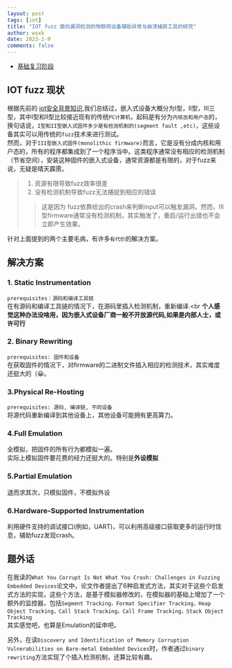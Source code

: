 ```yaml
---
layout: post
tags: [iot]
title: "IOT fuzz 面向漏洞检测的物联网设备辅助异常与崩溃捕获工具的研究"
author: wsxk
date: 2023-2-9
comments: false
---
```


- [基础复习阶段](#基础复习阶段)

## IOT fuzz 现状<br>
根据先前的 [iot安全背景知识](https://wsxk.github.io/iot%E5%85%A5%E9%97%A8%E4%B8%80/),我们总结过，嵌入式设备大概分为I型，II型，III三型，其中I型和II型比较接近现有的传统`PC计算机`，起码是有分为`内核态和用户态`的，换句话说，`I型和II型嵌入式固件多少是有检测机制的(segment fault ,etc)`，这些设备其实可以用传统的`fuzz`技术来进行测试。<br>
然而，对于`III型嵌入式固件(monolithic firmware)`而言，它是没有分成内核和用户态的，所有的程序都集成到了一个程序当中。这类程序通常没有相应的检测机制（节省空间），安装这种固件的嵌入式设备，通常资源都是有限的，对于fuzz来说，无疑是晴天霹雳。<br>
> 1. 资源有限导致fuzz效率很差
> 2. 没有检测机制导致fuzz无法捕捉到相应的错误
> > 这是因为 fuzz依靠给出的crash来判断input可以触发漏洞，然而，III型firmware通常没有检测机制，其实触发了，重启/运行出错也不会立即产生效果。

针对上面提到的两个主要毛病，有许多`有代价`的解决方案。

## 解决方案<br>
### 1. Static Instrumentation<br>
`prerequisites：源码和编译工具链`<br>
在有源码和编译工具链的情况下，在源码里插入检测机制，重新编译.<br
**个人感觉这种办法没啥用，因为嵌入式设备厂商一般不开放源代码,如果是内部人士，或许可行**<br>

### 2. Binary Rewriting<br>
`prerequisites: 固件和设备`<br>
在获取固件的情况下，对firmware的二进制文件插入相应的检测技术，其实难度还挺大的（😀。<br>

### 3.Physical Re-Hosting<br>
`prerequisites: 源码, 编译链, 不同设备`<br>
将源代码重新编译到其他设备上，其他设备可能拥有更高算力。<br>

### 4.Full Emulation<br>
全模拟，把固件的所有行为都模拟一遍。<br>
实际上模拟固件要花费的经力还挺大的。特别是**外设模拟**<br>

### 5.Partial Emulation<br>
退而求其次，只模拟固件，不模拟外设<br>

### 6.Hardware-Supported Instrumentation<br>
利用硬件支持的调试接口(例如，UART)，可以利用高级接口获取更多的运行时信息，辅助fuzz发现crash。<br>

## 题外话<br>
在我读的`What You Corrupt Is Not What You Crash: Challenges in Fuzzing Embedded Devices`论文中，论文作者提出了6种启发式方法，其实对于这些个启发式方法的实现，这些个方法，是基于模拟器修改的，在模拟器的基础上增加了一个额外的监控器，包括`Segment Tracking，Format Specifier Tracking，Heap Object Tracking，Call Stack Tracking，Call Frame Tracking，Stack Object Tracking`<br>
其实感觉吧，也算是Emulation的延申吧。

另外，在读`Discovery and Identification of Memory Corruption Vulnerabilities on Bare-metal Embedded Devices`时，作者通过`binary rewriting`方法实现了个插入检测机制，还算比较有趣。<br>
